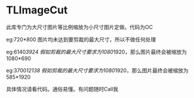 # TLImageCut

此库专门为大尺寸图片等比例缩放为小尺寸图片定做。代码为OC


eg:720*800
图片均未达到要剪裁的最大尺寸，所以不做任何处理

eg:6140*3924
假如剪裁的最大尺寸要求为1080*1920，那么图片最终会被缩放为1080*690

eg:3700*12138
假如剪裁的最大尺寸要求为1080*1920，那么图片最终会被缩放为585*1920


具体情况请看代码。通俗易懂。有问题随时Call我
